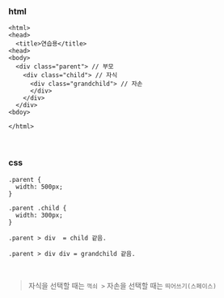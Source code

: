 
### html

~~~
<html>
<head>
  <title>연습용</title>
<head>
<body>
  <div class="parent"> // 부모
    <div class="child"> // 자식
      <div class="grandchild"> // 자손
      </div>
    </div>
  </div>
<bdoy>

</html>
~~~

<br />

### css

~~~
.parent {
  width: 500px;
}

.parent .child {
  width: 300px;
}

.parent > div  = child 같음.

.parent > div div = grandchild 같음.
~~~

<br />

> 자식을 선택할 때는 ```꺽쇠 >``` 자손을 선택할 때는 ```띄어쓰기(스페이스)```


